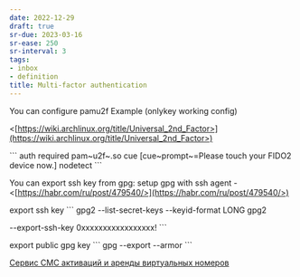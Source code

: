 ```yaml
---
date: 2022-12-29
draft: true
sr-due: 2023-03-16
sr-ease: 250
sr-interval: 3
tags:
- inbox
- definition
title: Multi-factor authentication
---
```

   
You can configure pamu2f Example (onlykey working config)   
   
<[https://wiki.archlinux.org/title/Universal_2nd_Factor>](https://wiki.archlinux.org/title/Universal_2nd_Factor>)   
   
\`\`\` auth required pam~u2f~.so cue \[cue~prompt~=Please touch your FIDO2   
device now.\] nodetect \`\`\`   
   
You can export ssh key from gpg: setup gpg with ssh agent -   
<[https://habr.com/ru/post/479540/>](https://habr.com/ru/post/479540/>)   
   
export ssh key \`\`\` gpg2 --list-secret-keys --keyid-format LONG gpg2   
   
--export-ssh-key 0xxxxxxxxxxxxxxxxx! \`\`\`   
   
export public gpg key \`\`\` gpg --export --armor \`\`\`   
   
[Сервис СМС активаций и аренды виртуальных номеров](https://sms-reg.com/)